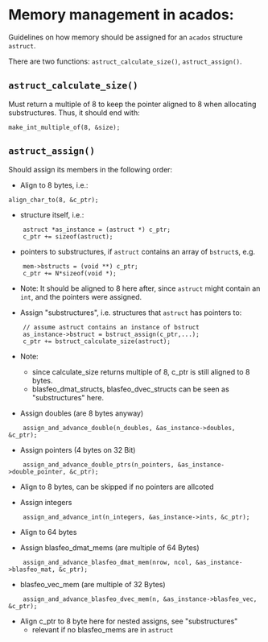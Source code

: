 # Memory management in acados:
Guidelines on how memory should be assigned for an `acados` structure `astruct`.

There are two functions: `astruct_calculate_size()`, `astruct_assign()`.

## `astruct_calculate_size()`
Must return a multiple of 8 to keep the pointer aligned to 8 when allocating substructures.
Thus, it should end with:
```
make_int_multiple_of(8, &size);
```


## `astruct_assign()`
Should assign its members in the following order:

- Align to 8 bytes, i.e.:
```
align_char_to(8, &c_ptr);
```
- structure itself, i.e.:
```
    astruct *as_instance = (astruct *) c_ptr;
    c_ptr += sizeof(astruct);
```
- pointers to substructures, if `astruct` contains an array of `bstruct`s, e.g.
```
    mem->bstructs = (void **) c_ptr;
    c_ptr += N*sizeof(void *);
```
- Note: It should be aligned to 8 here after, since `astruct` might contain an `int`, and the pointers were assigned.


- Assign "substructures", i.e. structures that `astruct` has pointers to:
```
    // assume astruct contains an instance of bstruct
    as_instance->bstruct = bstruct_assign(c_ptr,...);
    c_ptr += bstruct_calculate_size(astruct);
```
- Note:
    - since calculate_size returns multiple of 8, c_ptr is still aligned to 8 bytes.
    - blasfeo_dmat_structs, blasfeo_dvec_structs can be seen as "substructures" here.


- Assign doubles (are 8 bytes anyway)
```
    assign_and_advance_double(n_doubles, &as_instance->doubles, &c_ptr);
```

- Assign pointers (4 bytes on 32 Bit)
```
    assign_and_advance_double_ptrs(n_pointers, &as_instance->double_pointer, &c_ptr);
```

- Align to 8 bytes, can be skipped if no pointers are allcoted


- Assign integers
```
    assign_and_advance_int(n_integers, &as_instance->ints, &c_ptr);
```

- Align to 64 bytes

- Assign blasfeo_dmat_mems (are multiple of 64 Bytes)
```
    assign_and_advance_blasfeo_dmat_mem(nrow, ncol, &as_instance->blasfeo_mat, &c_ptr);
```

- blasfeo_vec_mem (are multiple of 32 Bytes)
```
    assign_and_advance_blasfeo_dvec_mem(n, &as_instance->blasfeo_vec, &c_ptr);
```

- Align c_ptr to 8 byte here for nested assigns, see "substructures"
   - relevant if no blasfeo_mems are in `astruct`